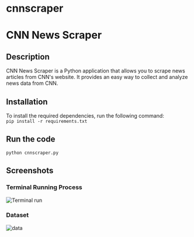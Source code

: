 # cnnscraper
# CNN News Scraper  
## Description 
CNN News Scraper is a Python application that allows you to scrape news articles from CNN's website. It provides an easy way to collect and analyze news data from CNN.  

## Installation  
To install the required dependencies, run the following command:  
```pip install -r requirements.txt```
## Run the code
```python cnnscraper.py```

## Screenshots
### Terminal Running Process
![Terminal run](https://github.com/raj-chinagundi/cnnscraper/blob/main/cnnscraper.png)

### Dataset
![data](https://github.com/raj-chinagundi/cnnscraper/blob/main/datacnn.png)
